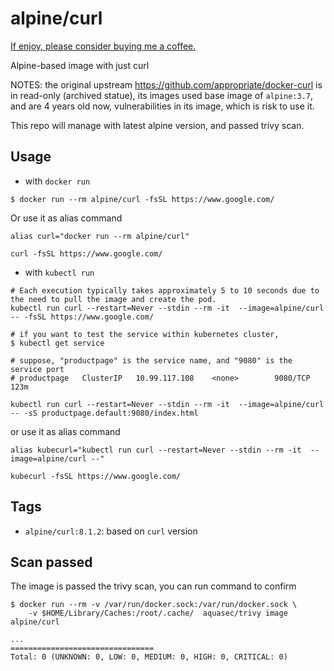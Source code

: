 # alpine/curl

[If enjoy, please consider buying me a coffee.](https://www.buymeacoffee.com/ozbillwang)

Alpine-based image with just curl

NOTES: the original upstream https://github.com/appropriate/docker-curl is in read-only (archived statue), its images used base image of `alpine:3.7`, and are 4 years old now, vulnerabilities in its image, which is risk to use it.

This repo will manage with latest alpine version, and passed trivy scan.

## Usage

* with `docker run`
```console
$ docker run --rm alpine/curl -fsSL https://www.google.com/
```

Or use it as alias command

```
alias curl="docker run --rm alpine/curl"

curl -fsSL https://www.google.com/
```

* with `kubectl run`
```
# Each execution typically takes approximately 5 to 10 seconds due to the need to pull the image and create the pod.
kubectl run curl --restart=Never --stdin --rm -it  --image=alpine/curl -- -fsSL https://www.google.com/

# if you want to test the service within kubernetes cluster, 
$ kubectl get service

# suppose, "productpage" is the service name, and "9080" is the service port
# productpage   ClusterIP   10.99.117.108    <none>        9080/TCP   123m

kubectl run curl --restart=Never --stdin --rm -it  --image=alpine/curl -- -sS productpage.default:9080/index.html
```
or use it as alias command
```
alias kubecurl="kubectl run curl --restart=Never --stdin --rm -it  --image=alpine/curl --"

kubecurl -fsSL https://www.google.com/
```

## Tags

* `alpine/curl:8.1.2`: based on `curl` version

## Scan passed

The image is passed the trivy scan, you can run command to confirm

```
$ docker run --rm -v /var/run/docker.sock:/var/run/docker.sock \
    -v $HOME/Library/Caches:/root/.cache/  aquasec/trivy image alpine/curl

...
================================
Total: 0 (UNKNOWN: 0, LOW: 0, MEDIUM: 0, HIGH: 0, CRITICAL: 0)
```
